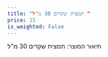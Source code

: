 ```yaml
---
title: "תמצית שקדים 30 מ"ל "
price: 15
is_weighted: False
---
```


תיאור המוצר: תמצית שקדים 30 מ"ל 
